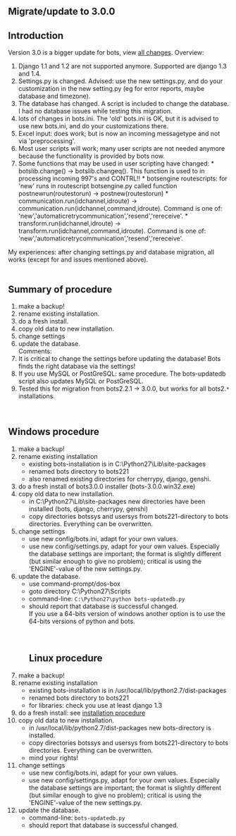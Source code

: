 ## Migrate/update to 3.0.0 ##

## Introduction ##
Version 3.0 is a bigger update for bots, view [all changes](Migrate300#List_of_Changes.md). Overview:
  1. Django 1.1 and 1.2 are not supported anymore. Supported are django 1.3 and 1.4.
  1. Settings.py is changed. Advised: use the new settings.py, and do your customization in the new setting.py (eg for error reports, maybe database and timezone).
  1. The database has changed. A script is included to change the database. I had no database issues while testing this migration.
  1. lots of changes in bots.ini. The 'old' bots.ini is OK, but it is advised to use new bots.ini, and do your customizations there.
  1. Excel input: does work; but is now an incoming messagetype and not via 'preprocessing'.
  1. Most user scripts will work; many user scripts are not needed anymore because the functionality is provided by bots now.
  1. Some functions that may be used in user scripting have changed:
    * botslib.change() -> botslib.changeq(). This function is used to in processing incoming 997's and CONTRL!!
    * botsengine routescripts: for 'new' runs in routescript botsengine.py called function postnewrun(routestorun) -> postnew(routestorun)
    * communication.run(idchannel,idroute) -> communication.run(idchannel,command,idroute). Command is one of: 'new','automaticretrycommunication','resend','rereceive'.
    * transform.run(idchannel,idroute) -> transform.run(idchannel,command,idroute). Command is one of: 'new','automaticretrycommunication','resend','rereceive'.

My experiences: after changing settings.py and database migration, all works (except for and issues mentioned above).
<br>
<br>
<h2>Summary of procedure</h2>
<ol><li>make a backup!<br>
</li><li>rename existing installation.<br>
</li><li>do a fresh install.<br>
</li><li>copy old data to new installation.<br>
</li><li>change settings<br>
</li><li>update the database.<br>
Comments:<br>
</li><li>It is critical to change the settings before updating the database! Bots finds the right database via the settings!<br>
</li><li>If you use MySQL or PostGreSQL: same procedure. The bots-updatedb script also updates MySQL or PostGreSQL.<br>
</li><li>Tested this for migration from bots2.2.1 -> 3.0.0, but works for all bots2.<code>*</code> installations.</li></ol>

<br>
<h2>Windows procedure</h2>
<ol><li>make a backup!<br>
</li><li>rename existing installation<br>
<ul><li>existing bots-installation is in C:\Python27\Lib\site-packages<br>
</li><li>renamed bots directory to bots221<br>
</li><li>also renamed existing directories for cherrypy, django, genshi.<br>
</li></ul></li><li>do a fresh install of bots3.0.0 installer (bots-3.0.0.win32.exe)<br>
</li><li>copy old data to new installation.<br>
<ul><li>in C:\Python27\Lib\site-packages new directories have been installed (bots, django, cherrypy, genshi)<br>
</li><li>copy directories botssys and usersys from bots221-directory to bots directories. Everything can be overwritten.<br>
</li></ul></li><li>change settings<br>
<ul><li>use new config/bots.ini, adapt for your own values.<br>
</li><li>use new config/settings.py, adapt for your own values. Especially the database settings are important; the format is slightly different (but similar enough to give no problem); critical is using the 'ENGINE'-value of the new settings.py.<br>
</li></ul></li><li>update the database.<br>
<ul><li>use command-prompt/dos-box<br>
</li><li>goto directory C:\Python27\Scripts<br>
</li><li>command-line: <code>C:\Python27\python bots-updatedb.py</code>
</li><li>should report that database is successful changed.<br>
If you use a 64-bits version of windows another option is to use the 64-bits versions of python and bots.<br>
<br>
<br>
<h2>Linux procedure</h2>
</li></ul></li><li>make a backup!<br>
</li><li>rename existing installation<br>
<ul><li>existing bots-installation is in /usr/local/lib/python2.7/dist-packages<br>
</li><li>renamed bots directory to bots221<br>
</li><li>for libraries: check you use at least django 1.3<br>
</li></ul></li><li>do a fresh install: see <a href='StartInstallProcedure.md'>installation procedure</a>
</li><li>copy old data to new installation.<br>
<ul><li>in /usr/local/lib/python2.7/dist-packages new bots-directory is installed.<br>
</li><li>copy directories botssys and usersys from bots221-directory to bots directories. Everything can be overwritten.<br>
</li><li>mind your rights!<br>
</li></ul></li><li>change settings<br>
<ul><li>use new config/bots.ini, adapt for your own values.<br>
</li><li>use new config/settings.py, adapt for your own values. Especially the database settings are important; the format is slightly different (but similar enough to give no problem); critical is using the 'ENGINE'-value of the new settings.py.<br>
</li></ul></li><li>update the database.<br>
<ul><li>command-line: <code>bots-updatedb.py</code>
</li><li>should report that database is successful changed.